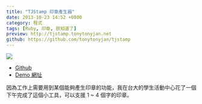 ```yaml
---
title: "TJStamp 印章產生器"
date: 2013-10-23 14:52 +0800
category: 程式
tags: [Ruby, 印章, 朕知道了]
preview: http://tjstamp.tonytonyjan.net
github: https://github.com/tonytonyjan/tjstamp
---
```


![](/images/tjstamp.png)

* [Github](https://github.com/tonytonyjan/tjstamp)
* [Demo 網址](http://tjstamp.tonytonyjan.net)

因為工作上需要用到某個能夠產生印章的功能，我在台大的學生活動中心花了一個下午完成了這個小工具，可以支援 1 ~ 4 個字的印章。

